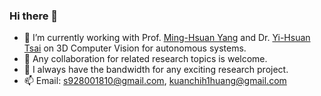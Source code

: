 ### Hi there 👋

- 🔭 I’m currently working with Prof. [Ming-Hsuan Yang](http://faculty.ucmerced.edu/mhyang/) and Dr. [Yi-Hsuan Tsai](https://sites.google.com/site/yihsuantsai/) on 3D Computer Vision for autonomous systems.
- 🌱 Any collaboration for related research topics is welcome.
- 👯 I always have the bandwidth for any exciting research project.
- 📫 Email: s928001810@gmail.com, kuanchih1huang@gmail.com

<!--
**KuanchihHuang/KuanchihHuang** is a ✨ _special_ ✨ repository because its `README.md` (this file) appears on your GitHub profile.

Here are some ideas to get you started:

- 🔭 I’m currently working on ...
- 🌱 I’m currently learning ...
- 👯 I’m looking to collaborate on ...
- 🤔 I’m looking for help with ...
- 💬 Ask me about ...
- 📫 How to reach me: ...
- 😄 Pronouns: ...
- ⚡ Fun fact: ...
-->
